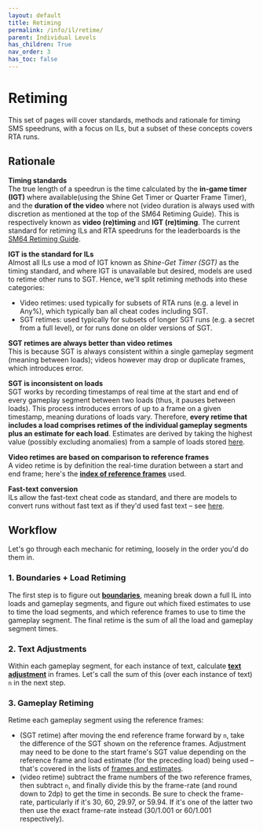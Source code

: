 ```yaml
---
layout: default
title: Retiming
permalink: /info/il/retime/
parent: Individual Levels
has_children: True
nav_order: 3
has_toc: false
---
```


# Retiming

This set of pages will cover standards, methods and rationale for timing SMS speedruns, with a focus on ILs, but a subset of these concepts covers RTA runs.

## Rationale
**Timing standards**  
The true length of a speedrun is the time calculated by the **in-game timer (IGT)** where available(using the Shine Get Timer or Quarter Frame Timer), and the **duration of the video** where not (video duration is always used with discretion as mentioned at the top of the SM64 Retiming Guide). This is respectively known as **video (re)timing** and **IGT (re)timing**. The current standard for retiming ILs and RTA speedruns for the leaderboards is the [SM64 Retiming Guide](https://docs.google.com/document/d/13dtZ8nkbbw4SDFgw_5GPCqY5NztabJJtnb0Z2yP-YBY/edit?tab=t.0#heading=h.3znysh7).  

**IGT is the standard for ILs**  
Almost all ILs use a mod of IGT known as *Shine-Get Timer (SGT)* as the timing standard, and where IGT is unavailable but desired, models are used to retime other runs to SGT. Hence, we'll split retiming methods into these categories:
* Video retimes: used typically for subsets of RTA runs (e.g. a level in Any%), which typically ban all cheat codes including SGT.
* SGT retimes: used typically for subsets of longer SGT runs (e.g. a secret from a full level), or for runs done on older versions of SGT.

**SGT retimes are always better than video retimes**  
This is because SGT is always consistent within a single gameplay segment (meaning between loads); videos however may drop or duplicate frames, which introduces error.

**SGT is inconsistent on loads**  
SGT works by recording timestamps of real time at the start and end of every gameplay segment between two loads (thus, it pauses between loads). This process introduces errors of up to a frame on a given timestamp, meaning durations of loads vary. Therefore, **every retime that includes a load comprises retimes of the individual gameplay segments plus an estimate for each load**. Estimates are derived by taking the highest value (possibly excluding anomalies) from a sample of loads stored [here](https://tiny.cc/smsilretiming).

**Video retimes are based on comparison to reference frames**  
A video retime is by definition the real-time duration between a start and end frame; here's the [**index of reference frames**](https://smscommunity.github.io/sms-guide/info/retime/boundary#reference-frames) used.

**Fast-text conversion**  
ILs allow the fast-text cheat code as standard, and there are models to convert runs without fast text as if they'd used fast text – see [here](https://smscommunity.github.io/sms-guide/info/retime/text/).

## Workflow

Let's go through each mechanic for retiming, loosely in the order you'd do them in.

### 1. Boundaries + Load Retiming
The first step is to figure out [**boundaries**](https://smscommunity.github.io/sms-guide/info/retime/boundary), meaning break down a full IL into loads and gameplay segments, and figure out which fixed estimates to use to time the load segments, and which reference frames to use to time the gameplay segment. The final retime is the sum of all the load and gameplay segment times.

### 2. Text Adjustments
Within each gameplay segment, for each instance of text, calculate [**text adjustment**](https://smscommunity.github.io/sms-guide/info/retime/text) in frames. Let's call the sum of this (over each instance of text) `n` in the next step.

### 3. Gameplay Retiming
Retime each gameplay segment using the reference frames:
   - (SGT retime) after moving the end reference frame forward by `n`, take the difference of the SGT shown on the reference frames. Adjustment may need to be done to the start frame's SGT value depending on the reference frame and load estimate (for the preceding load) being used – that's covered in the lists of [frames and estimates](https://smscommunity.github.io/sms-guide/info/retime/boundary/#reference-frames).
   - (video retime) subtract the frame numbers of the two reference frames, then subtract `n`, and finally divide this by the frame-rate (and round down to 2dp) to get the time in seconds. Be sure to check the frame-rate, particularly if it's 30, 60, 29.97, or 59.94. If it's one of the latter two then use the exact frame-rate instead (30/1.001 or 60/1.001 respectively).
